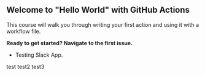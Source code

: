 ## Welcome to "Hello World" with GitHub Actions

This course will walk you through writing your first action and using it with a workflow file. 

**Ready to get started? Navigate to the first issue.**

- Testing Slack App.

test
test2
test3
